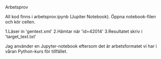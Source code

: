 Arbetsprov

All kod finns i arbetsprov.ipynb (Jupiter Notebook). Öppna notebook-filen och kör cellen.

1.Läser in 'gentext.xml'
2.Hämtar <target> när 'id=42014'
3.Resultatet skriv i 'target_text.txt'

Jag använder en Jupyter-notebook eftersom det är arbetsformatet vi har i våran Python-kurs för tillfället.
